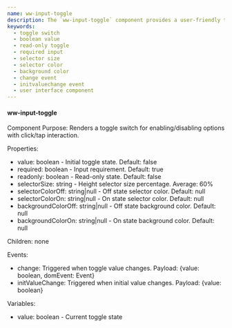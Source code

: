 ```yaml
---
name: ww-input-toggle
description: The `ww-input-toggle` component provides a user-friendly toggle switch for enabling or disabling settings, featuring customizable colors and sizes, with events triggered on value changes.
keywords:
  - toggle switch
  - boolean value
  - read-only toggle
  - required input
  - selector size
  - selector color
  - background color
  - change event
  - initvaluechange event
  - user interface component
---
```


#### ww-input-toggle

Component Purpose: Renders a toggle switch for enabling/disabling options with click/tap interaction.

Properties:
- value: boolean - Initial toggle state. Default: false
- required: boolean - Input requirement. Default: true
- readonly: boolean - Read-only state. Default: false
- selectorSize: string - Height selector size percentage. Average: 60%
- selectorColorOff: string|null - Off state selector color. Default: null
- selectorColorOn: string|null - On state selector color. Default: null
- backgroundColorOff: string|null - Off state background color. Default: null
- backgroundColorOn: string|null - On state background color. Default: null

Children: none

Events:
- change: Triggered when toggle value changes. Payload: {value: boolean, domEvent: Event}
- initValueChange: Triggered when initial value changes. Payload: {value: boolean}

Variables:
- value: boolean - Current toggle state
